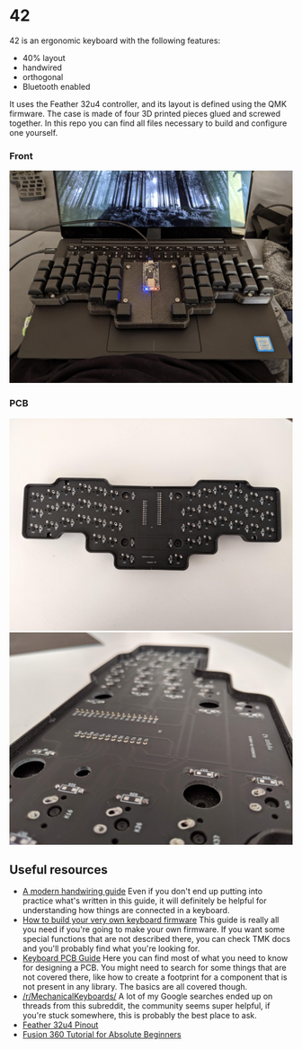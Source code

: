 # 42

42 is an ergonomic keyboard with the following features:

- 40% layout
- handwired
- orthogonal
- Bluetooth enabled

It uses the Feather 32u4 controller, and its layout is defined using the QMK
firmware. The case is made of four 3D printed pieces glued and screwed together.
In this repo you can find all files necessary to build and configure one yourself.

### Front

![keyboard front](/42.jpg?v3)

### PCB

![keyboard PCB](/42-pcb.jpg)
![keyboard PCB close up](/42-pcb-close-up.jpg)

## Useful resources

- [A modern handwiring guide](https://geekhack.org/index.php?topic=87689.0)
  Even if you don't end up putting into practice what's written in this guide,
  it will definitely be helpful for understanding how things are connected in
  a keyboard.
- [How to build your very own keyboard firmware](https://deskthority.net/workshop-f7/how-to-build-your-very-own-keyboard-firmware-t7177.html)
  This guide is really all you need if you're going to make your own firmware.
  If you want some special functions that are not described there, you can check
  TMK docs and you'll probably find what you're looking for.
- [Keyboard PCB Guide](https://github.com/ruiqimao/keyboard-pcb-guide)
  Here you can find most of what you need to know for designing a PCB. You might
  need to search for some things that are not covered there, like how to create a
  footprint for a component that is not present in any library. The basics are
  all covered though.
- [/r/MechanicalKeyboards/](https://www.reddit.com/r/MechanicalKeyboards/)
  A lot of my Google searches ended up on threads from this subreddit, the
  community seems super helpful, if you're stuck somewhere, this is probably the
  best place to ask.
- [Feather 32u4 Pinout](https://learn.adafruit.com/adafruit-feather-32u4-bluefruit-le/pinouts)
- [Fusion 360 Tutorial for Absolute Beginners](https://www.youtube.com/watch?v=A5bc9c3S12g)
